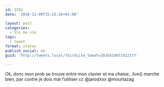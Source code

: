 ```yaml
---
id: 1562
date: '2010-11-09T15:15:26+01:00'

layout: post
categories:
  - Vis ma vie
tags:
  - tweet
format: status
publish_social: no
guid: 'http://tweets.local/?birdsite_tweet=2016419071922177'

---
```


Ok, donc mon prob se trouve entre mon clavier et ma chaise, .live() marche bien, par contre je dois mal l’utiliser cc @jarodxxx @mourtazag